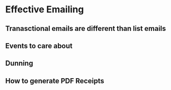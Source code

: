 # Effective Emailing

## Tranasctional emails are different than list emails

## Events to care about

## Dunning

## How to generate PDF Receipts

